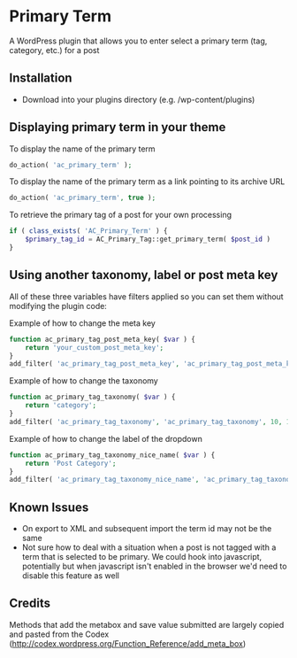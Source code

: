 Primary Term
=================

A WordPress plugin that allows you to enter select a primary term (tag, category, etc.) for a post

## Installation

* Download into your plugins directory (e.g. /wp-content/plugins)

## Displaying primary term in your theme

To display the name of the primary term

```php
do_action( 'ac_primary_term' );
```

To display the name of the primary term as a link pointing to its archive URL

```php
do_action( 'ac_primary_term', true );
```

To retrieve the primary tag of a post for your own processing

```php
if ( class_exists( 'AC_Primary_Term' ) {
	$primary_tag_id = AC_Primary_Tag::get_primary_term( $post_id )
}
```

## Using another taxonomy, label or post meta key

All of these three variables have filters applied so you can set them without modifying the plugin code:

Example of how to change the meta key

```php
function ac_primary_tag_post_meta_key( $var ) {
	return 'your_custom_post_meta_key';
}
add_filter( 'ac_primary_tag_post_meta_key', 'ac_primary_tag_post_meta_key', 10, 1 );
```

Example of how to change the taxonomy

```php
function ac_primary_tag_taxonomy( $var ) {
	return 'category';
}
add_filter( 'ac_primary_tag_taxonomy', 'ac_primary_tag_taxonomy', 10, 1 );
```

Example of how to change the label of the dropdown

```php
function ac_primary_tag_taxonomy_nice_name( $var ) {
	return 'Post Category';
}
add_filter( 'ac_primary_tag_taxonomy_nice_name', 'ac_primary_tag_taxonomy_nice_name', 10, 1 );
```

## Known Issues

* On export to XML and subsequent import the term id may not be the same
* Not sure how to deal with a situation when a post is not tagged with a term that is selected to be primary. 
We could hook into javascript, potentially but when javascript isn't enabled in the browser we'd need to 
disable this feature as well

## Credits

Methods that add the metabox and save value submitted are largely copied and pasted from the Codex (http://codex.wordpress.org/Function_Reference/add_meta_box)
